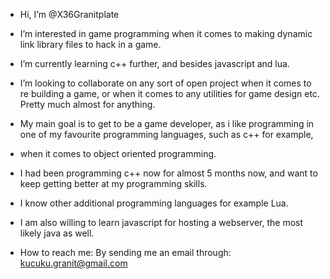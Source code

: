 - Hi, I’m @X36Granitplate
- I’m interested in game programming when it comes to making dynamic link library files to hack in a game.
- I’m currently learning c++ further, and besides javascript and lua.
- I’m looking to collaborate on any sort of open project when it comes to re building a game, or when it comes to any utilities for game design etc. Pretty much almost for anything.

- My main goal is to get to be a game developer, as i like programming in one of my favourite programming languages, such as c++ for example,
- when it comes to object oriented programming.
- I had been programming c++ now for almost 5 months now, and want to keep getting better at my programming skills.
- I know other additional programming languages for example Lua. 
- I am also willing to learn javascript for hosting a webserver, the most likely java as well.

- How to reach me:
  By sending me an email through: kucuku.granit@gmail.com
 
